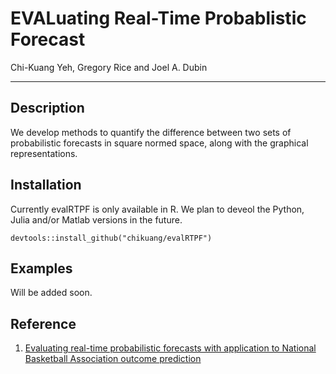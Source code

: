 # EVALuating Real-Time Probablistic Forecast

Chi-Kuang Yeh, Gregory Rice and Joel A. Dubin

---

## Description

We develop methods to quantify the difference between two sets of probabilistic forecasts in square normed space, along with the graphical representations.

## Installation

Currently evalRTPF is only available in R. We plan to deveol the Python, Julia and/or Matlab versions in the future.

`devtools::install_github("chikuang/evalRTPF")`

## Examples

Will be added soon.

## Reference 

1. [Evaluating real-time probabilistic forecasts with application to National Basketball Association outcome prediction](https://www.tandfonline.com/doi/abs/10.1080/00031305.2021.1967781?journalCode=utas20)
